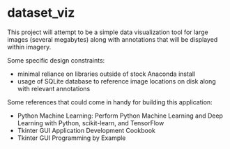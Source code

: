 # dataset_viz

This project will attempt to be a simple data visualization tool for large images (several megabytes) along with annotations that will be displayed within imagery.

Some specific design constraints:
- minimal reliance on libraries outside of stock Anaconda install
- usage of SQLite database to reference image locations on disk along with relevant annotations


Some references that could come in handy for building this application:
- Python Machine Learning: Perform Python Machine Learning and Deep Learning with Python, scikit-learn, and TensorFlow
- Tkinter GUI Application Development Cookbook
- Tkinter GUI Programming by Example
